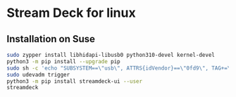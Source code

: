 # Stream Deck for linux

## Installation on Suse

```bash
sudo zypper install libhidapi-libusb0 python310-devel kernel-devel
python3 -m pip install --upgrade pip
sudo sh -c 'echo "SUBSYSTEM==\"usb\", ATTRS{idVendor}==\"0fd9\", TAG+=\"uaccess\"" > /etc/udev/rules.d/70-streamdeck.rules'
sudo udevadm trigger
python3 -m pip install streamdeck-ui --user
streamdeck
```
